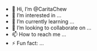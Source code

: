 - 👋 Hi, I’m @CaritaChew
- 👀 I’m interested in ...
- 🌱 I’m currently learning ...
- 💞️ I’m looking to collaborate on ...
- 📫 How to reach me ...
- ⚡ Fun fact: ...

<!---
CaritaChew/CaritaChew is a ✨ special ✨ repository because its `README.md` (this file) appears on your GitHub profile.
You can click the Preview link to take a look at your changes.
--->
